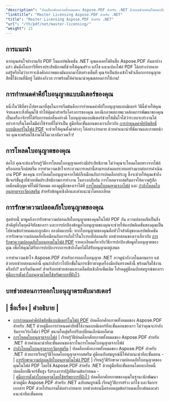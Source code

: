 ```yaml
---
"description": "ปลดล็อกศักยภาพทั้งหมดของ Aspose.PDF สำหรับ .NET ด้วยบทช่วยสอนโดยละเอียดเกี่ยวกับการออกใบอนุญาต การรับรองความสอดคล้อง และการเพิ่มประสิทธิภาพเวิร์กโฟลว์ PDF ของคุณ"
"linktitle": "Master Licensing Aspose.PDF สำหรับ .NET"
"title": "Master Licensing Aspose.PDF สำหรับ .NET"
"url": "/th/pdf/net/master-licensing/"
"weight": 21
---
```


## การแนะนำ

หากคุณสนใจทำงานกับ PDF ในแอปพลิเคชัน .NET คุณคงเคยได้ยินชื่อ Aspose.PDF กันมาบ้างแล้ว มันคือไลบรารีที่ทรงประสิทธิภาพที่ช่วยให้คุณสร้าง แก้ไข และแปลงไฟล์ PDF ได้อย่างง่ายดาย แต่รู้หรือไม่ว่าการจะดึงศักยภาพของมันออกมาได้อย่างเต็มที่ คุณจำเป็นต้องเข้าใจตัวเลือกการอนุญาตสิทธิ์ใช้งานที่มีอยู่ ไม่ต้องกังวล เราพร้อมให้คำแนะนำคุณตลอดการใช้งาน!

## การกำหนดค่าคีย์ใบอนุญาตแบบมิเตอร์ของคุณ
หนึ่งในวิธีที่ตรงไปตรงมาที่สุดในการเริ่มต้นคือการกำหนดค่าคีย์ใบอนุญาตแบบมิเตอร์ วิธีนี้ช่วยให้คุณจ่ายเฉพาะสิ่งที่คุณใช้ ทำให้คุ้มค่าสำหรับโครงการของคุณ ลองนึกภาพสภาพแวดล้อมการพัฒนาของคุณเป็นเครื่องจักรที่ได้รับการหล่อลื่นอย่างดี ใบอนุญาตแบบมิเตอร์ช่วยให้มั่นใจได้ว่าระบบจะทำงานได้อย่างราบรื่นโดยไม่มีค่าใช้จ่ายที่ไม่จำเป็น คู่มือทีละขั้นตอนของเราเกี่ยวกับ [การกำหนดค่าคีย์ลิขสิทธิ์แบบมิเตอร์ในไฟล์ PDF](./configureing-metered-license-keys/) จะช่วยให้คุณตั้งค่าต่างๆ ได้อย่างง่ายดาย ด้วยคำแนะนำที่ชัดเจนและภาพหน้าจอ คุณจะพร้อมใช้งานได้ในเวลาอันรวดเร็ว!

## การโหลดใบอนุญาตของคุณ
ต่อไป คุณจะต้องเรียนรู้วิธีการโหลดใบอนุญาตอย่างมีประสิทธิภาพ ไม่ว่าคุณจะโหลดโดยตรงจากไฟล์หรือออบเจ็กต์สตรีม การทำความเข้าใจกระบวนการเหล่านี้สามารถส่งผลกระทบอย่างมากต่อการดำเนินงาน PDF ของคุณ การโหลดใบอนุญาตจากไฟล์ก็เหมือนกับการปลดล็อกประตู ซึ่งจะช่วยให้คุณเข้าถึงฟีเจอร์ขั้นสูงที่ช่วยเพิ่มประสิทธิภาพการทำงาน ในทางกลับกัน การโหลดจากสตรีมอาจให้ความรู้สึกเหมือนมีกุญแจที่ไม่มีวันหมด ลองดูคู่มือของเราได้ที่ [การโหลดใบอนุญาตจากไฟล์](./loading-license-from-file/) และ [กำลังโหลดใบอนุญาตจากวัตถุสตรีม](./loading-license-from-stream-object/) สำหรับข้อมูลเชิงลึกและคำแนะนำโดยละเอียด

## การรักษาความปลอดภัยใบอนุญาตของคุณ
สุดท้ายนี้ มาพูดถึงการรักษาความปลอดภัยใบอนุญาตของคุณในไฟล์ PDF กัน ความปลอดภัยเป็นสิ่งสำคัญยิ่งในยุคดิจิทัลของเรา และการปกป้องข้อมูลใบอนุญาตของคุณจะช่วยให้แอปพลิเคชันของคุณเป็นไปตามข้อกำหนดและถูกต้อง ลองคิดแบบนี้: หากใบอนุญาตของคุณคือหัวใจสำคัญของแอปพลิเคชัน การรักษาความปลอดภัยก็เหมือนกับการเก็บไว้ในโรงรถที่ปลอดภัย บทช่วยสอนของเราเกี่ยวกับ [การรักษาความปลอดภัยใบอนุญาตในไฟล์ PDF](./securing-license/) รายละเอียดเกี่ยวกับวิธีการปกป้องข้อมูลใบอนุญาตของคุณ เพื่อให้คุณได้รับการปกป้องจากการเข้าถึงโดยไม่ได้รับอนุญาตอยู่เสมอ

การทำความเข้าใจ Aspose.PDF สำหรับการออกใบอนุญาต .NET อาจดูน่ากังวลในตอนแรก แต่ด้วยบทช่วยสอนเหล่านี้ คุณกำลังก้าวไปอีกขั้นในการเชี่ยวชาญเครื่องมืออันทรงพลังนี้ พร้อมเริ่มใช้งานหรือยัง? มาเริ่มกันเลย! สำหรับบทช่วยสอนและเคล็ดลับเชิงลึกเพิ่มเติม โปรดดูคู่มือฉบับสมบูรณ์ของเรา [คู่มือการตั้งค่าใบอนุญาตโดยใช้ทรัพยากรที่ฝังไว้](./guide-to-set-license-using-embedded-resource/). 


## บทช่วยสอนการออกใบอนุญาตระดับมาสเตอร์
| ชื่อเรื่อง | คำอธิบาย |
- 
- [การกำหนดค่าคีย์ลิขสิทธิ์แบบมิเตอร์ในไฟล์ PDF](./configureing-metered-license-keys/) ปลดล็อกศักยภาพทั้งหมดของ Aspose.PDF สำหรับ .NET ด้วยคู่มือการกำหนดค่าสิทธิ์ใช้งานแบบมิเตอร์ทีละขั้นตอนของเรา ไม่ว่าคุณจะกำลังจัดการเวิร์กโฟลว์ PDF ขนาดใหญ่หรือปรับเปลี่ยนเล็กน้อยก็ตาม  
- [การโหลดใบอนุญาตจากไฟล์](./loading-license-from-file/) | เรียนรู้วิธีปลดล็อกศักยภาพทั้งหมดของ Aspose.PDF สำหรับ .NET ด้วยคำแนะนำทีละขั้นตอนของเราในการโหลดใบอนุญาตจากไฟล์  
- [กำลังโหลดใบอนุญาตจากวัตถุสตรีม](./loading-license-from-stream-object/) | ปลดล็อกศักยภาพทั้งหมดของ Aspose.PDF สำหรับ .NET ด้วยการเรียนรู้วิธีโหลดใบอนุญาตจากสตรีม คู่มือฉบับสมบูรณ์นี้ให้คำแนะนำทีละขั้นตอน -  
| [การรักษาความปลอดภัยใบอนุญาตในไฟล์ PDF](./securing-license/) | เรียนรู้วิธีรักษาความปลอดภัยใบอนุญาตของคุณในไฟล์ PDF โดยใช้ Aspose.PDF สำหรับ .NET ด้วยคู่มือทีละขั้นตอนโดยละเอียดนี้ ปลดล็อกฟีเจอร์ขั้นสูง รับรองการปฏิบัติตามข้อกำหนด -  
| [คู่มือการตั้งค่าใบอนุญาตโดยใช้ทรัพยากรที่ฝังไว้](./guide-to-set-license-using-embedded-resource/) ปลดล็อกศักยภาพของคุณในฐานะนักพัฒนาด้วยคู่มือ Aspose.PDF สำหรับ .NET ฉบับสมบูรณ์นี้ เรียนรู้วิธีการสร้าง แก้ไข และจัดการเอกสาร PDF ด้วยโปรแกรมได้อย่างง่ายดาย บทช่วยสอนนี้ครอบคลุมข้อกำหนดเบื้องต้นและคำแนะนำทีละขั้นตอน